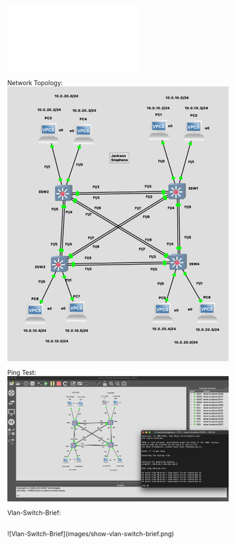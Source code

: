 

![Lab Instructions PDF:](images/ITC_247_Lab_4_Updated.pdf)

Network Topology: 
<br>
![Network Topology](images/network.png)
<br>

Ping Test: 
<br>
![Ping Test](images/ping-test.png)
<br>

Vlan-Switch-Brief: 

<br> 
![Vlan-Switch-Brief](images/show-vlan-switch-brief.png)
<br>